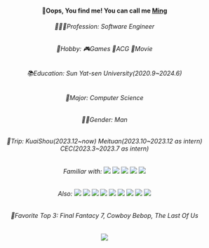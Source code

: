 <div>
  <div align="center">
   <h4>🫣Oops, You find me! You can call me <a href="https://github.com/123Chaos">Ming</a></h4>
   <div>
     <h6>🧑🏻‍💻Profession: Software Engineer</h6>
     <h6>🥳Hobby: 🎮Games 🫠ACG 🎥Movie</h6>
     <h6>📚Education: Sun Yat-sen University(2020.9~2024.6)</h6>
     <h6>🎃Major: Computer Science</h6>
     <h6>👶🏻Gender: Man</h6>
     <h6>👾Trip: KuaiShou(2023.12~now) Meituan(2023.10~2023.12 as intern) CEC(2023.3~2023.7 as intern)</h6>
     <h6>Familiar with:
     <img src="https://img.shields.io/badge/Typescript-blue">
     <img src="https://img.shields.io/badge/Java-%231B7F79">
     <img src="https://img.shields.io/badge/Python-%236554DE">
     <img src="https://img.shields.io/badge/C++-%2300CCC0">
     <img src="https://img.shields.io/badge/Rust-brown">
     </h6>
     <h6>Also:
     <img src="https://img.shields.io/badge/Vue-%2372F2EB">
     <img src="https://img.shields.io/badge/React-%233FE8DF">
     <img src="https://img.shields.io/badge/NestJS-%233FE8A5">
     <img src="https://img.shields.io/badge/ReactNative-%233FE8A5">
     <img src="https://img.shields.io/badge/Springboot-%2330DB9E">
     <img src="https://img.shields.io/badge/Mysql-%23549BDE">
     <img src="https://img.shields.io/badge/Hive-white">
     <img src="https://img.shields.io/badge/Redis-red">
     <img src="https://img.shields.io/badge/Mongodb-%235470DE">
     </h6>
     <h6>🐣Favorite Top 3: Final Fantacy 7, Cowboy Bebop, The Last Of Us</h6>
  </div>
  <div>
    <img src="https://github-readme-stats.vercel.app/api/top-langs/?username=123Chaos&hide_title=true&hide_border=true&text_color=000&bg_color=eee"/>
  </div>
</div>

